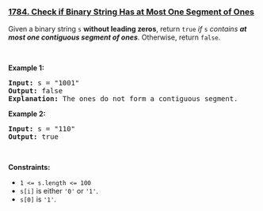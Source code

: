 ### [1784. Check if Binary String Has at Most One Segment of Ones](https://leetcode.com/problems/check-if-binary-string-has-at-most-one-segment-of-ones/)

<p>Given a binary string <code>s</code> <strong>​​​​​without leading zeros</strong>, return <code>true</code>​​​ <em>if </em><code>s</code><em> contains <strong>at most one contiguous segment of ones</strong></em>. Otherwise, return <code>false</code>.</p>

<p>&nbsp;</p>
<p><strong>Example 1:</strong></p>

<pre><strong>Input:</strong> s = "1001"
<strong>Output:</strong> false
<strong>Explanation: </strong>The ones do not form a contiguous segment.
</pre>

<p><strong>Example 2:</strong></p>

<pre><strong>Input:</strong> s = "110"
<strong>Output:</strong> true</pre>

<p>&nbsp;</p>
<p><strong>Constraints:</strong></p>

<ul>
	<li><code>1 &lt;= s.length &lt;= 100</code></li>
	<li><code>s[i]</code>​​​​ is either <code>'0'</code> or <code>'1'</code>.</li>
	<li><code>s[0]</code> is&nbsp;<code>'1'</code>.</li>
</ul>


